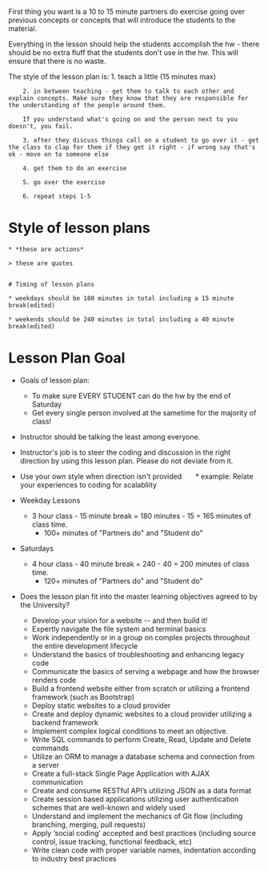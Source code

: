 First thing you want is a 10 to 15 minute partners do exercise going over previous concepts or concepts that will introduce the students to the material.

Everything in the lesson should help the students accomplish the hw - there should be no extra fluff that the students don't use in the hw. This will ensure that there is no waste.

The style of the lesson plan is:
		1. teach a little (15 minutes max)

		2. in between teaching - get them to talk to each other and explain concepts. Make sure they know that they are responsible for the understanding of the people around them.

		If you understand what's going on and the person next to you doesn't, you fail.

		3. after they discuss things call on a student to go over it - get the class to clap for them if they get it right - if wrong say that's ok - move on to someone else

		4. get them to do an exercise

		5. go over the exercise

		6. repeat steps 1-5


# Style of lesson plans

```
* *these are actions*

> these are quotes


# Timing of lesson plans

* weekdays should be 180 minutes in total including a 15 minute break(edited)

* weekends should be 240 minutes in total including a 40 minute break(edited)
```


# Lesson Plan Goal
* Goals of lesson plan: 
	* To make sure EVERY STUDENT can do the hw by the end of Saturday
	* Get every single person involved at the sametime for the majority of class! 

* Instructor should be talking the least among everyone.

* Instructor's job is to steer the coding and discussion in the right direction by using this lesson plan. Please do not deviate from it. 

* Use your own style when direction isn't provided
&nbsp;&nbsp;&nbsp;&nbsp;&nbsp;&nbsp;* example: Relate your experiences to coding for scalabliity

* Weekday Lessons
	* 3 hour class - 15 minute break = 180 minutes - 15 = 165 minutes of class time.
		* 100+ minutes of "Partners do" and "Student do"
* Saturdays
	* 4 hour class - 40 minute break = 240 - 40 = 200 minutes of class time.
		* 120+ minutes of "Partners do" and "Student do"

* Does the lesson plan fit into the master learning objectives agreed to by the University?
	* Develop your vision for a website -- and then build it!
	* Expertly navigate the file system and terminal basics
	* Work independently or in a group on complex projects throughout the entire development lifecycle
	* Understand the basics of troubleshooting and enhancing legacy code
	* Communicate the basics of serving a webpage and how the browser renders code
	* Build a frontend website either from scratch or utilizing a frontend framework (such as Bootstrap)
	* Deploy static websites to a cloud provider
	* Create and deploy dynamic websites to a cloud provider utilizing a backend framework
	* Implement complex logical conditions to meet an objective.
	* Write SQL commands to perform Create, Read, Update and Delete commands
	* Utilize an ORM to manage a database schema and connection from a server
	* Create a full-stack Single Page Application with AJAX communication
	* Create and consume RESTful API’s utilizing JSON as a data format
	* Create session based applications utilizing user authentication schemes that are well-known and widely used
	* Understand and implement the mechanics of Git flow (including branching, merging, pull requests)
	* Apply ‘social coding’ accepted and best practices (including source control, issue tracking, functional feedback, etc)
	* Write clean code with proper variable names, indentation according to industry best practices